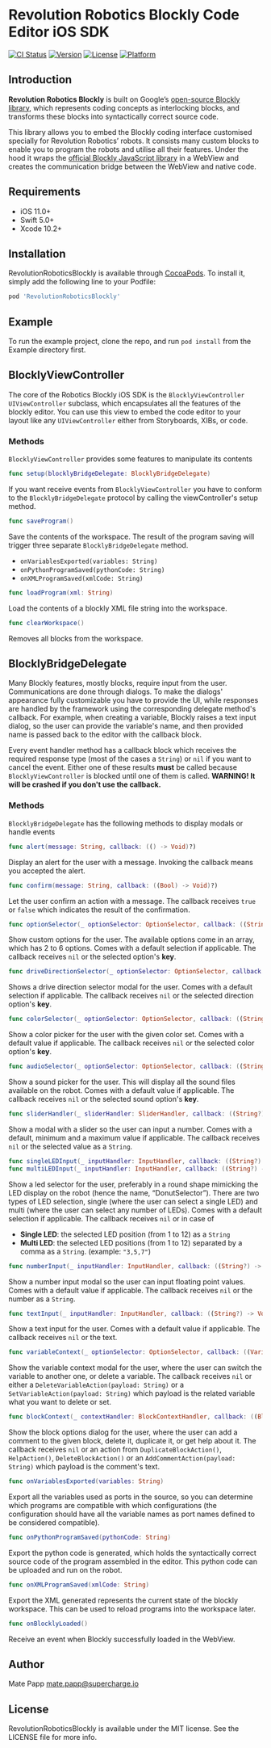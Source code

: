# Revolution Robotics Blockly Code Editor iOS SDK

[![CI Status](https://img.shields.io/travis/Gabor%20Nagy%20Farkas/RevolutionRoboticsBlockly.svg?style=flat)](https://travis-ci.org/Gabor%20Nagy%20Farkas/RevolutionRoboticsBlockly)
[![Version](https://img.shields.io/cocoapods/v/RevolutionRoboticsBlockly.svg?style=flat)](https://cocoapods.org/pods/RevolutionRoboticsBlockly)
[![License](https://img.shields.io/cocoapods/l/RevolutionRoboticsBlockly.svg?style=flat)](https://cocoapods.org/pods/RevolutionRoboticsBlockly)
[![Platform](https://img.shields.io/cocoapods/p/RevolutionRoboticsBlockly.svg?style=flat)](https://cocoapods.org/pods/RevolutionRoboticsBlockly)

## Introduction

**Revolution Robotics Blockly** is built on Google’s [open-source Blockly library](https://opensource.google.com/projects/blockly), which represents coding concepts as interlocking blocks, and transforms these blocks into syntactically correct source code.

This library allows you to embed the Blockly coding interface customised specially for Revolution Robotics’ robots. It consists many custom blocks to enable you to program the robots and utilise all their features. Under the hood it wraps the [official Blockly JavaScript library](https://github.com/google/blockly) in a WebView and creates the communication bridge between the WebView and native code.

## Requirements

- iOS 11.0+
- Swift 5.0+
- Xcode 10.2+

## Installation

RevolutionRoboticsBlockly is available through [CocoaPods](https://cocoapods.org). To install
it, simply add the following line to your Podfile:

```ruby
pod 'RevolutionRoboticsBlockly'
```

## Example

To run the example project, clone the repo, and run `pod install` from the Example directory first.

## BlocklyViewController

The core of the Robotics Blockly iOS SDK is the `BlocklyViewController` `UIViewController` subclass, which encapsulates all the features of the blockly editor. You can use this view to embed the code editor to your layout like any `UIViewController` either from Storyboards, XIBs, or code.

### Methods

`BlocklyViewController` provides some features to manipulate its contents

```swift
func setup(blocklyBridgeDelegate: BlocklyBridgeDelegate)
```

If you want receive events from `BlocklyViewController` you have to conform to the `BlocklyBridgeDelegate` protocol by calling the viewController's setup method.

```swift
func saveProgram()
```

Save the contents of the workspace. The result of the program saving will trigger three separate `BlocklyBridgeDelegate` method.

- `onVariablesExported(variables: String)`
- `onPythonProgramSaved(pythonCode: String)`
- `onXMLProgramSaved(xmlCode: String)`

```swift
func loadProgram(xml: String)
```

Load the contents of a blockly XML file string into the workspace.

```swift
func clearWorkspace()
```

Removes all blocks from the workspace.

## BlocklyBridgeDelegate

Many Blockly features, mostly blocks, require input from the user. Communications are done through dialogs. To make the dialogs' appearance fully customizable you have to provide the UI, while responses are handled by the framework using the corresponding delegate method's callback. For example, when creating a variable, Blockly raises a text input dialog, so the user can provide the variable's name, and then provided name is passed back to the editor with the callback block.

Every event handler method has a callback block which receives the required response type (most of the cases a `String`) or `nil` if you want to cancel the event. Either one of these results **must** be called because `BlocklyViewController` is blocked until one of them is called. **WARNING! It will be crashed if you don't use the callback.**

### Methods

`BlocklyBridgeDelegate` has the following methods to display modals or handle events

```swift
func alert(message: String, callback: (() -> Void)?)
```

Display an alert for the user with a message. Invoking the callback means you accepted the alert.

```swift
func confirm(message: String, callback: ((Bool) -> Void)?)
```

Let the user confirm an action with a message. The callback receives `true` or `false` which indicates the result of the confirmation.

```swift
func optionSelector(_ optionSelector: OptionSelector, callback: ((String?) -> Void)?)
```

Show custom options for the user. The available options come in an array, which has 2 to 6 options. Comes with a default selection if applicable. The callback receives `nil` or the selected option's **key**.

```swift
func driveDirectionSelector(_ optionSelector: OptionSelector, callback: ((String?) -> Void)?)
```

Shows a drive direction selector modal for the user. Comes with a default selection if applicable. The callback receives `nil` or the selected direction option's **key**.

```swift
func colorSelector(_ optionSelector: OptionSelector, callback: ((String?) -> Void)?)
```

Show a color picker for the user with the given color set. Comes with a default value if applicable. The callback receives `nil` or the selected color option's **key**.

```swift
func audioSelector(_ optionSelector: OptionSelector, callback: ((String?) -> Void)?)
```

Show a sound picker for the user. This will display all the sound files available on the robot. Comes with a default value if applicable. The callback receives `nil` or the selected sound option's **key**.

```swift
func sliderHandler(_ sliderHandler: SliderHandler, callback: ((String?) -> Void)?)
```

Show a modal with a slider so the user can input a number. Comes with a default, minimum and a maximum value if applicable. The callback receives `nil` or the selected value as a `String`.

```swift
func singleLEDInput(_ inputHandler: InputHandler, callback: ((String?) -> Void)?)
func multiLEDInput(_ inputHandler: InputHandler, callback: ((String?) -> Void)?)
```

Show a led selector for the user, preferably in a round shape mimicking the LED display on the robot (hence the name, “DonutSelector”). There are two types of LED selection, single (where the user can select a single LED) and multi (where the user can select any number of LEDs). Comes with a default selection if applicable. The callback receives `nil` or in case of

- **Single LED**: the selected LED position (from 1 to 12) as a `String`
- **Multi LED**: the selected LED positions (from 1 to 12) separated by a comma as a `String`. (example: `"3,5,7"`)

```swift
func numberInput(_ inputHandler: InputHandler, callback: ((String?) -> Void)?)
```

Show a number input modal so the user can input floating point values. Comes with a default value if applicable. The callback receives `nil` or the number as a `String`.

```swift
func textInput(_ inputHandler: InputHandler, callback: ((String?) -> Void)?)
```

Show a text input for the user. Comes with a default value if applicable. The callback receives `nil` or the text.

```swift
func variableContext(_ optionSelector: OptionSelector, callback: ((VariableContextAction?) -> Void)?)
```

Show the variable context modal for the user, where the user can switch the variable to another one, or delete a variable. The callback receives `nil` or either a `DeleteVariableAction(payload: String)` or a `SetVariableAction(payload: String)` which payload is the related variable what you want to delete or set.

```swift
func blockContext(_ contextHandler: BlockContextHandler, callback: ((BlockContextAction?) -> Void)?)
```

Show the block options dialog for the user, where the user can add a comment to the given block, delete it, duplicate it, or get help about it. The callback receives `nil` or an action from `DuplicateBlockAction()`, `HelpAction()`, `DeleteBlockAction()` or an `AddCommentAction(payload: String)` which payload is the comment's text.

```swift
func onVariablesExported(variables: String)
```

Export all the variables used as ports in the source, so you can determine which programs are compatible with which configurations (the configuration should have all the variable names as port names defined to be considered compatible).

```swift
func onPythonProgramSaved(pythonCode: String)
```

Export the python code is generated, which holds the syntactically correct source code of the program assembled in the editor. This python code can be uploaded and run on the robot.

```swift
func onXMLProgramSaved(xmlCode: String)
```

Export the XML generated represents the current state of the blockly workspace. This can be used to reload programs into the workspace later.

```swift
func onBlocklyLoaded()
```

Receive an event when Blockly successfully loaded in the WebView.

## Author

Mate Papp mate.papp@supercharge.io

## License

RevolutionRoboticsBlockly is available under the MIT license. See the LICENSE file for more info.
